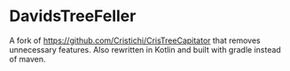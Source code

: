 # DavidsTreeFeller
A fork of https://github.com/Cristichi/CrisTreeCapitator that removes unnecessary features. Also rewritten in Kotlin and built with gradle instead of maven.
